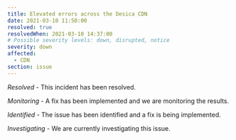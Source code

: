 ```yaml
---
title: Elevated errors across the Desica CDN
date: 2021-03-10 11:50:00
resolved: true
resolvedWhen: 2021-03-10 14:37:00
# Possible severity levels: down, disrupted, notice
severity: down
affected:
  - CDN
section: issue
---
```


*Resolved* - This incident has been resolved.

*Monitoring* - A fix has been implemented and we are monitoring the results.

*Identified* - The issue has been identified and a fix is being implemented.

*Investigating* - We are currently investigating this issue.